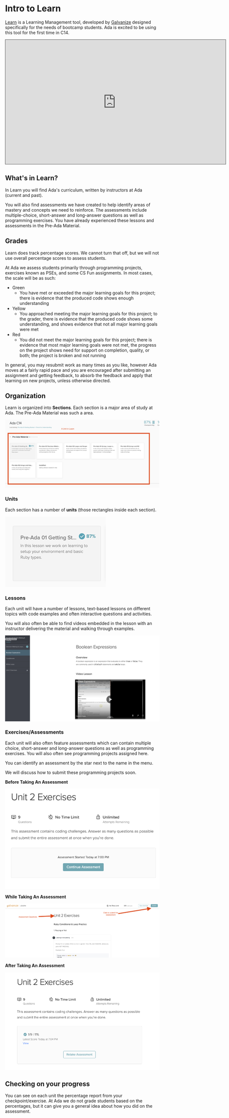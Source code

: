 # Intro to Learn

[Learn](http://learn-2.galvanize.com/) is a Learning Management tool, developed by [Galvanize](https://www.galvanize.com/) designed specifically for the needs of bootcamp students.  Ada is excited to be using this tool for the first time in C14.  

<iframe src="https://adaacademy.hosted.panopto.com/Panopto/Pages/Embed.aspx?id=1659fe90-a80e-457c-a081-ac18004c9f13&autoplay=false&offerviewer=true&showtitle=true&showbrand=false&start=0&interactivity=all" height="405" width="720" style="border: 1px solid #464646;" allowfullscreen allow="autoplay"></iframe>

## What's in Learn?

In Learn you will find Ada's curriculum, written by instructors at Ada (current and past).  

You will also find assessments we have created to help identify areas of mastery and concepts we need to reinforce.  The assessments include multiple-choice, short-answer and long-answer questions as well as programming exercises.   You have already experienced these lessons and assessments in the Pre-Ada Material.

## Grades

Learn does track percentage scores.  We cannot turn that off, but we will not use overall percentage scores to assess students.

At Ada we assess students primarily through programming projects, exercises known as PSEs, and some CS Fun assignments. In most cases, the scale will be as such:

* Green
  * You have met or exceeded the major learning goals for this project; there is evidence that the produced code shows enough understanding
* Yellow
  * You approached meeting the major learning goals for this project; to the grader, there is evidence that the produced code shows some understanding, and shows evidence that not all major learning goals were met
* Red
  * You did not meet the major learning goals for this project; there is evidence that most major learning goals were not met, the progress on the project shows need for support on completion, quality, or both; the project is broken and not running

In general, you may resubmit work as many times as you like, however Ada moves at a fairly rapid pace and you are encouraged after submitting an assignment and getting feedback, to absorb the feedback and apply that learning on new projects, unless otherwise directed.

## Organization

Learn is organized into **Sections**.  Each section is a major area of study at Ada.  The Pre-Ada Material was such a area.

![Learn Section Example](images/section.png)

### Units

Each section has a number of **units** (those rectangles inside each section). 

![Learn unit](images/unit.png)

### Lessons

Each unit will have a number of lessons, text-based lessons on different topics with code examples and often interactive questions and activities.

You will also often be able to find videos embedded in the lesson with an instructor delivering the material and walking through examples.

![A lesson](images/lesson.png)

### Exercises/Assessments

Each unit will also often feature assessments which can contain multiple choice, short-answer and long-answer questions as well as programming exercises.  You will also often see programming projects assigned here.  

You can identify an assessment by the star next to the name in the menu.

We will discuss how to submit these programming projects soon.

**Before Taking An Assessment**

![Assessment before](images/assessment1.png)

**While Taking An Assessment**

![Assessment during](images/assessment2.png)

**After Taking An Assessment**

![Assessment after](images/assessment3.png)


## Checking on your progress

You can see on each unit the percentage report from your checkpoint/exercise.  At Ada we do not grade students based on the percentages, but it can give you a general idea about how you did on the assessment. 

